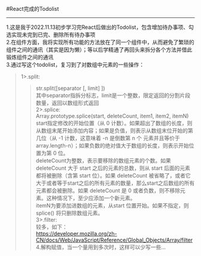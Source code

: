 #React完成的Todolist<hr>
1.这是我于2022.11.13初步学习完React后做出的Todolist，包含增加待办事项、勾选实现未完到已完、删除所有待办事项<br>
2.在组件方面，我将实现所有功能的方法放在了同一个组件中，从而避免了繁琐的组件之间的通讯（其实是因为懒）；等以后学精通了再回头来拆分各个方法并借此锻炼组件之间的通讯<br>
3.通过写这个todolist，复习到了对数组中元素的一些操作：<br>
  >1>.split:<br>
  >>str.split([separator [, limit] ])<br>
  >>其中separator指拆分标志，limit是一个整数，限定返回的分割片段数量，返回以数组形式返回<br>
  >2>.splice:<br>
  >>Array.prototype.splice(start, deleteCount, item1, item2, itemN)<br>
  >>start指定修改的开始位置（从 0 计数）。如果超出了数组的长度，则从数组末尾开始添加内容；如果是负值，则表示从数组末位开始的第几位（从 -1 计数，这意味着 -n 是倒数第 n 个 元素并且等价于 array.length-n）；如果负数的绝对值大于数组的长度，则表示开始位置为第 0 位。<br>
  >>deleteCount为整数，表示要移除的数组元素的个数。如果 deleteCount 大于 start 之后的元素的总数，则从 start 后面的元素都将被删除（含第 start 位）。如果 deleteCount 被省略了，或者它大于或者等于start之后的所有元素的数量，那么start之后数组的所有元素都会被删除。如果 deleteCount 是 0 或者负数，则不移除元素。这种情况下，至少应添加一个新元素。<br>
  >>itemN为要添加进数组的元素，从start 位置开始。如果不指定，则 splice() 将只删除数组元素。<br>
  >3>.filter:<br>
  >>较多，如下：<br>
  >>https://developer.mozilla.org/zh-CN/docs/Web/JavaScript/Reference/Global_Objects/Array/filter<br>
>4.解构赋值，当一个量用到多次时，这样可以少写一些...
